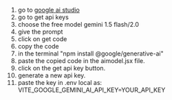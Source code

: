 1. go to [google ai studio](https://ai.studio.google.com)
2. go to get api keys
3. choose the free model gemini 1.5 flash/2.0
4. give the prompt
5. click on get code
6. copy the code
7. in the terminal "npm install @google/generative-ai"
8. paste the copied code in the aimodel.jsx file.
9. click on the get api key button.
10. generate a new api key.
11. paste the key in .env local as: <br> VITE_GOOGLE_GEMINI_AI_API_KEY=YOUR_API_KEY
